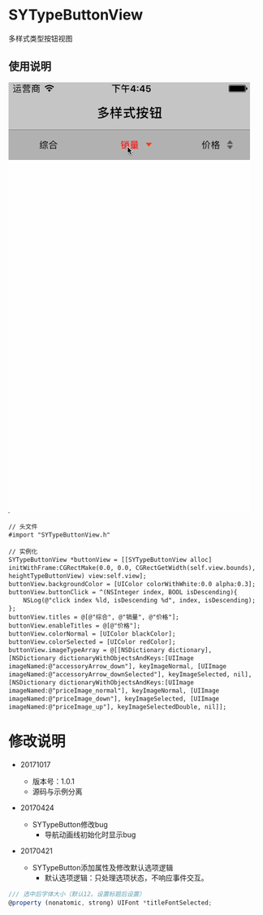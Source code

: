 # SYTypeButtonView
多样式类型按钮视图

## 使用说明

![gif](SYTypeButtonView.gif)

~~~ javaacript
// 头文件
#import "SYTypeButtonView.h"

// 实例化
SYTypeButtonView *buttonView = [[SYTypeButtonView alloc] initWithFrame:CGRectMake(0.0, 0.0, CGRectGetWidth(self.view.bounds), heightTypeButtonView) view:self.view];
buttonView.backgroundColor = [UIColor colorWithWhite:0.0 alpha:0.3];
buttonView.buttonClick = ^(NSInteger index, BOOL isDescending){
    NSLog(@"click index %ld, isDescending %d", index, isDescending);
};
buttonView.titles = @[@"综合", @"销量", @"价格"];
buttonView.enableTitles = @[@"价格"];
buttonView.colorNormal = [UIColor blackColor];
buttonView.colorSelected = [UIColor redColor];
buttonView.imageTypeArray = @[[NSDictionary dictionary],
[NSDictionary dictionaryWithObjectsAndKeys:[UIImage imageNamed:@"accessoryArrow_down"], keyImageNormal, [UIImage imageNamed:@"accessoryArrow_downSelected"], keyImageSelected, nil],
[NSDictionary dictionaryWithObjectsAndKeys:[UIImage imageNamed:@"priceImage_normal"], keyImageNormal, [UIImage imageNamed:@"priceImage_down"], keyImageSelected, [UIImage imageNamed:@"priceImage_up"], keyImageSelectedDouble, nil]];

~~~

# 修改说明
* 20171017
  * 版本号：1.0.1
  * 源码与示例分离

* 20170424
  * SYTypeButton修改bug
    * 导航动画线初始化时显示bug

* 20170421
  * SYTypeButton添加属性及修改默认选项逻辑
    * 默认选项逻辑：只处理选项状态，不响应事件交互。
    
~~~ javascript
/// 选中后字体大小（默认12。设置标题后设置）
@property (nonatomic, strong) UIFont *titleFontSelected;
~~~